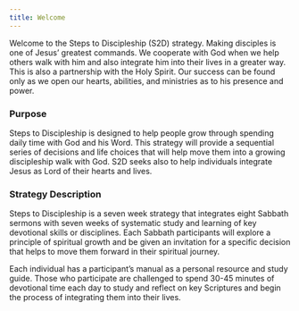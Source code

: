 ```yaml
---
title: Welcome
---
```


Welcome to the Steps to Discipleship (S2D) strategy. Making disciples is one of Jesus’ greatest commands. We cooperate with God when we help others walk with him and also integrate him into their lives in a greater way. This is also a partnership with the Holy Spirit. Our success can be found only as we open our hearts, abilities, and ministries as to his presence and power.

### Purpose

Steps to Discipleship is designed to help people grow through spending daily time with God and his Word. This strategy will provide a sequential series of decisions and life choices that will help move them into a growing discipleship walk with God. S2D seeks also to help individuals integrate Jesus as Lord of their hearts and lives.

### Strategy Description

Steps to Discipleship is a seven week strategy that integrates eight Sabbath sermons with seven weeks of systematic study and learning of key devotional skills or disciplines. Each Sabbath participants will explore a principle of spiritual growth and be given an invitation for a specific decision that helps to move them forward in their spiritual journey.

Each individual has a participant’s manual as a personal resource and study guide. Those who participate are challenged to spend 30-45 minutes of devotional time each day to study and reflect on key Scriptures and begin the process of integrating them into their lives.